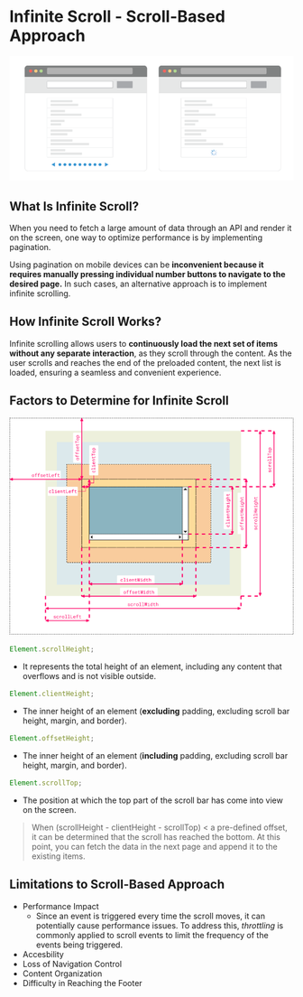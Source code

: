 # Infinite Scroll - Scroll-Based Approach

<img src="src/assets/infinite-scroll-img.png" />

## What Is Infinite Scroll?

When you need to fetch a large amount of data through an API and render it on the screen, one way to optimize performance is by implementing pagination.

Using pagination on mobile devices can be <strong>inconvenient because it requires manually pressing individual number buttons to navigate to the desired page.</strong> In such cases, an alternative approach is to implement infinite scrolling.

## How Infinite Scroll Works?

Infinite scrolling allows users to <strong>continuously load the next set of items without any separate interaction</strong>, as they scroll through the content. As the user scrolls and reaches the end of the preloaded content, the next list is loaded, ensuring a seamless and convenient experience.

## Factors to Determine for Infinite Scroll

<img src="src/assets/window-height-width.png" />

```javascript
Element.scrollHeight;
```

- It represents the total height of an element, including any content that overflows and is not visible outside.

```javascript
Element.clientHeight;
```

- The inner height of an element (<strong>excluding</strong> padding, excluding scroll bar height, margin, and border).

```javascript
Element.offsetHeight;
```

- The inner height of an element (<strong>including</strong> padding, excluding scroll bar height, margin, and border).

```javascript
Element.scrollTop;
```

- The position at which the top part of the scroll bar has come into view on the screen.
<blockquote>
When (scrollHeight - clientHeight - scrollTop) < a pre-defined offset, it can be determined that the scroll has reached the bottom. At this point, you can fetch the data in the next page and append it to the existing items.
</blockquote>

## Limitations to Scroll-Based Approach

- Performance Impact
  - Since an event is triggered every time the scroll moves, it can potentially cause performance issues. To address this, <i>throttling</i> is commonly applied to scroll events to limit the frequency of the events being triggered.
- Accesbility
- Loss of Navigation Control
- Content Organization
- Difficulty in Reaching the Footer
